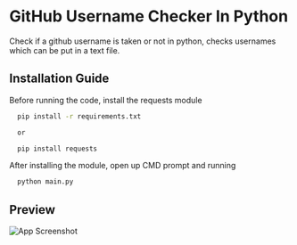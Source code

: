 
# GitHub Username Checker In Python

Check if a github username is taken or not in python, checks usernames which can be put in a text file.


## Installation Guide

Before running the code, install the requests module
```bash
  pip install -r requirements.txt

  or

  pip install requests
```
After installing the module, open up CMD prompt and running

```bash
  python main.py
```


## Preview

![App Screenshot](https://cdn.discordapp.com/attachments/1075076797651243189/1096408195725017098/image.png)


